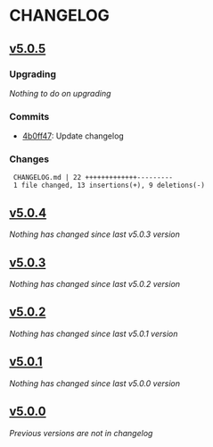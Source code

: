 # CHANGELOG

## [v5.0.5](https://github.com/softspring/doctrine-simple-translation-type-bundle/releases/tag/v5.0.5)

### Upgrading

*Nothing to do on upgrading*

### Commits

- [4b0ff47](https://github.com/softspring/doctrine-simple-translation-type-bundle/commit/4b0ff47d209ae7bb5c758334d8b8ee9a1bda13e5): Update changelog

### Changes

```
 CHANGELOG.md | 22 +++++++++++++---------
 1 file changed, 13 insertions(+), 9 deletions(-)
```

## [v5.0.4](https://github.com/softspring/doctrine-simple-translation-type-bundle/releases/tag/v5.0.4)

*Nothing has changed since last v5.0.3 version*

## [v5.0.3](https://github.com/softspring/doctrine-simple-translation-type-bundle/releases/tag/v5.0.3)

*Nothing has changed since last v5.0.2 version*

## [v5.0.2](https://github.com/softspring/doctrine-simple-translation-type-bundle/releases/tag/v5.0.2)

*Nothing has changed since last v5.0.1 version*

## [v5.0.1](https://github.com/softspring/doctrine-simple-translation-type-bundle/releases/tag/v5.0.1)

*Nothing has changed since last v5.0.0 version*

## [v5.0.0](https://github.com/softspring/doctrine-simple-translation-type-bundle/releases/tag/v5.0.0)

*Previous versions are not in changelog*
